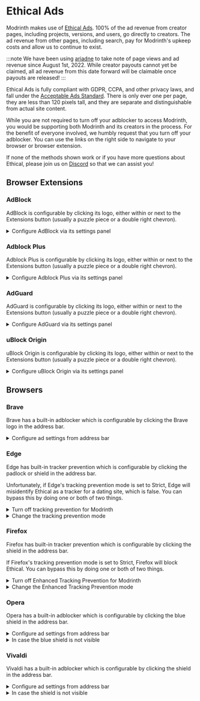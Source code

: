 # Ethical Ads

Modrinth makes use of [Ethical Ads](https://www.ethicalads.io). 100% of the ad revenue from creator pages, including projects, versions, and users, go directly to creators. The ad revenue from other pages, including search, pay for Modrinth's upkeep costs and allow us to continue to exist.

:::note
We have been using [ariadne](https://github.com/modrinth/ariadne) to take note of page views and ad revenue since August 1st, 2022. While creator payouts cannot yet be claimed, all ad revenue from this date forward will be claimable once payouts are released!
:::

Ethical Ads is fully compliant with GDPR, CCPA, and other privacy laws, and fall under the [Acceptable Ads Standard](https://acceptableads.com/standard/). There is only ever one per page, they are less than 120 pixels tall, and they are separate and distinguishable from actual site content.

While you are not required to turn off your adblocker to access Modrinth, you would be supporting both Modrinth and its creators in the process. For the benefit of everyone involved, we humbly request that you turn off your adblocker. You can use the links on the right side to navigate to your browser or browser extension.

If none of the methods shown work or if you have more questions about Ethical, please join us on [Discord](https://discord.gg/EUHuJHt) so that we can assist you!

## Browser Extensions

### AdBlock

AdBlock is configurable by clicking its logo, either within or next to the Extensions button (usually a puzzle piece or a double right chevron).

<details><summary>Configure AdBlock via its settings panel</summary>

From within the settings panel, it is very easy to disable ads on Modrinth. Simply click `Always` under `Pause on this site`.

![AdBlock](../../static/img/ads/adblock.png)

If this still didn't work, your browser may have its own protection as well. Please refer to your browser's section on this page.

</details>

### Adblock Plus

Adblock Plus is configurable by clicking its logo, either within or next to the Extensions button (usually a puzzle piece or a double right chevron).

<details><summary>Configure Adblock Plus via its settings panel</summary>

From within the settings panel, it is very easy to disable ads on Modrinth. Simply click the toggle for `This website` and refresh when prompted.

![Adblock Plus](../../static/img/ads/adblockplus.png)

If this still didn't work, your browser may have its own protection as well. Please refer to your browser's section on this page.

</details>

### AdGuard

AdGuard is configurable by clicking its logo, either within or next to the Extensions button (usually a puzzle piece or a double right chevron).

<details><summary>Configure AdGuard via its settings panel</summary>

From within the settings panel, it is very easy to disable ads on Modrinth. Simply click the toggle and you're done!

![AdGuard](../../static/img/ads/adguard.png)

If this still didn't work, your browser may have its own protection as well. Please refer to your browser's section on this page.

</details>

### uBlock Origin

uBlock Origin is configurable by clicking its logo, either within or next to the Extensions button (usually a puzzle piece or a double right chevron).

<details><summary>Configure uBlock Origin via its settings panel</summary>

From within the settings panel, it is very easy to disable ads on Modrinth. Simply click the big blue power button and then click the rotating arrows beside it to refresh the page.

![uBlock Origin](../../static/img/ads/ublockorigin.png)

If this still didn't work, your browser may have its own protection as well. Please refer to your browser's section on this page.

</details>

## Browsers

### Brave

Brave has a built-in adblocker which is configurable by clicking the Brave logo in the address bar.

<details><summary>Configure ad settings from address bar</summary>

To allow Modrinth’s ads to show from this menu, go into `Advanced controls` and change the first setting to `Allow all trackers & ads`.

![Brave](../../static/img/ads/brave.png)

Alternatively, if you don't feel comfortable touching the advanced options, you can also turn Shields to Down for Modrinth by clicking the purple toggle.

</details>

### Edge

Edge has built-in tracker prevention which is configurable by clicking the padlock or shield in the address bar.

Unfortunately, if Edge's tracking prevention mode is set to Strict, Edge will misidentify Ethical as a tracker for a dating site, which is false. You can bypass this by doing one or both of two things.

<details><summary>Turn off tracking prevention for Modrinth</summary>

Turn off the toggle for `Tracking prevention for this site` by clicking the padlock or shield in the address bar.

![Edge](../../static/img/ads/edge.png)

</details>

<details><summary>Change the tracking prevention mode</summary>

Make sure the tracking prevention mode is set to Balanced in [Edge's privacy settings](edge://settings/privacy#TrackingPrevention).

![Edge](../../static/img/ads/edgealt.png)

</details>

### Firefox

Firefox has built-in tracker prevention which is configurable by clicking the shield in the address bar.

If Firefox's tracking prevention mode is set to Strict, Firefox will block Ethical. You can bypass this by doing one or both of two things.

<details><summary>Turn off Enhanced Tracking Prevention for Modrinth</summary>

Turn off the toggle for Enhanced Tracking Protection by clicking the shield in the address bar.

![Firefox](../../static/img/ads/firefox.png)

</details>

<details><summary>Change the Enhanced Tracking Prevention mode</summary>

Make sure the Enhanced Tracking Prevention mode is set to Standard in [Firefox's privacy settings](about:preferences#privacy).

![Firefox](../../static/img/ads/firefoxalt.png)

</details>

### Opera

Opera has a built-in adblocker which is configurable by clicking the blue shield in the address bar.

<details><summary>Configure ad settings from address bar</summary>

There are two ways to allow Modrinth's ads to show after clicking the blue shield. You can either:
1. Click the `Turn off for this site` button for ads, or
2. Toggle on `Allow Acceptable Ads`

The panel should look like this in the end:

![Opera](../../static/img/ads/opera.png)

</details>

<details><summary>In case the blue shield is not visible</summary>

If the blue shield is not visible, you can manually add an exception by going to [Opera's settings](opera://settings/adBlockerExceptions). Add an exception for `[*.]modrinth.com`.

![Opera](../../static/img/ads/operaalt.png)

</details>

### Vivaldi

Vivaldi has a built-in adblocker which is configurable by clicking the shield in the address bar.

<details><summary>Configure ad settings from address bar</summary>

To allow Modrinth's ads to show from this menu, downgrade the protection on Modrinth from `Block Trackers and Ads` to only `Block Trackers`.

![Vivaldi](../../static/img/ads/vivaldi.png)

</details>

<details><summary>In case the shield is not visible</summary>

If the shield is not visible, you can manually add an exception by going to [Vivaldi’s privacy settings](vivaldi://settings/privacy/). Add an exception for `modrinth.com` and set the level to `Block Trackers`.

![Vivaldi](../../static/img/ads/vivaldialt.png)

</details>
